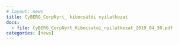 ```yaml
---
# layout: news
title: CyBERG_CorpNyrt_ kibocsátói nyilatkozat
docs:
  - file: CyBERG_CorpNyrt_Kibocsatoi_nyilatkozat_2019_04_30.pdf
categories: [news]
---
```

